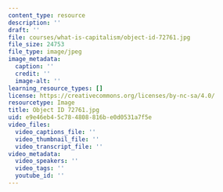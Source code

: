 ```yaml
---
content_type: resource
description: ''
draft: ''
file: courses/what-is-capitalism/object-id-72761.jpg
file_size: 24753
file_type: image/jpeg
image_metadata:
  caption: ''
  credit: ''
  image-alt: ''
learning_resource_types: []
license: https://creativecommons.org/licenses/by-nc-sa/4.0/
resourcetype: Image
title: Object ID 72761.jpg
uid: e9e46eb4-5c78-4808-816b-e0d0531a7f5e
video_files:
  video_captions_file: ''
  video_thumbnail_file: ''
  video_transcript_file: ''
video_metadata:
  video_speakers: ''
  video_tags: ''
  youtube_id: ''
---
```

